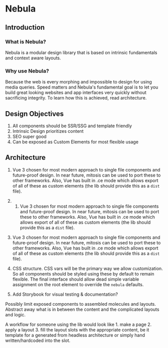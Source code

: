 # Nebula

## Introduction

### What is Nebula?

Nebula is a modular design library that is based on intrinsic fundamentals and context aware layouts.

### Why use Nebula?

Because the web is every morphing and impossible to design for using media queries. Speed matters and Nebula's fundamental goal is to let you build great looking websites and app interfaces very quickly without sacrificing integrity. To learn how this is achieved, read architecture. 

## Design Objectives

1. All components should be SSR/SSG and template friendly
2. Intrinsic Design prioritizes content
3. SEO super good
4. Can be exposed as Custom Elements for most flexible usage

## Architecture

1. Vue 3 chosen for most modern approach to single file components and future-proof design. In near future, mitosis can be used to port these to other frameworks. Also, Vue has built in .ce mode which allows export of all of these as custom elements (the lib should provide this as a `dist` file).

2. 1. Vue 3 chosen for most modern approach to single file components and future-proof design. In near future, mitosis can be used to port these to other frameworks. Also, Vue has built in .ce mode which allows export of all of these as custom elements (the lib should provide this as a `dist` file).
  
1. Vue 3 chosen for most modern approach to single file components and future-proof design. In near future, mitosis can be used to port these to other frameworks. Also, Vue has built in .ce mode which allows export of all of these as custom elements (the lib should provide this as a `dist` file).

3. CSS structure. CSS vars will be the primary way we allow customization. So all components should be styled using these by default to remain flexible. The final interface should allow dead simple variable assignment on the root element to override the `nebula` defaults.

4. Add Storybook for visual testing & documentation?

Possibly limit exposed components to assembled molecules and layouts. Abstract away what is in between the content and the complicated layouts and logic.

A workflow for someone using the lib would look like 1. make a page 2. apply a layout 3. fill the layout slots with the appropriate content, be it template for a generated from headless architecture or simply hand written/hardcoded into the slot.
